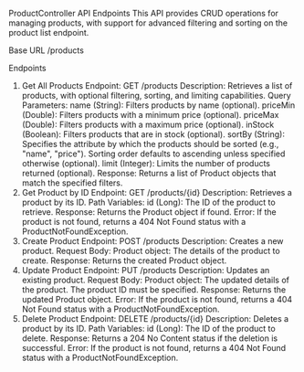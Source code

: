 ProductController API Endpoints
This API provides CRUD operations for managing products, with support for advanced filtering and sorting on the product list endpoint.

Base URL
/products

Endpoints
1. Get All Products
Endpoint: GET /products
Description: Retrieves a list of products, with optional filtering, sorting, and limiting capabilities.
Query Parameters:
name (String): Filters products by name (optional).
priceMin (Double): Filters products with a minimum price (optional).
priceMax (Double): Filters products with a maximum price (optional).
inStock (Boolean): Filters products that are in stock (optional).
sortBy (String): Specifies the attribute by which the products should be sorted (e.g., "name", "price"). Sorting order defaults to ascending unless specified otherwise (optional).
limit (Integer): Limits the number of products returned (optional).
Response: Returns a list of Product objects that match the specified filters.
2. Get Product by ID
Endpoint: GET /products/{id}
Description: Retrieves a product by its ID.
Path Variables:
id (Long): The ID of the product to retrieve.
Response: Returns the Product object if found.
Error: If the product is not found, returns a 404 Not Found status with a ProductNotFoundException.
3. Create Product
Endpoint: POST /products
Description: Creates a new product.
Request Body:
Product object: The details of the product to create.
Response: Returns the created Product object.
4. Update Product
Endpoint: PUT /products
Description: Updates an existing product.
Request Body:
Product object: The updated details of the product. The product ID must be specified.
Response: Returns the updated Product object.
Error: If the product is not found, returns a 404 Not Found status with a ProductNotFoundException.
5. Delete Product
Endpoint: DELETE /products/{id}
Description: Deletes a product by its ID.
Path Variables:
id (Long): The ID of the product to delete.
Response: Returns a 204 No Content status if the deletion is successful.
Error: If the product is not found, returns a 404 Not Found status with a ProductNotFoundException.
